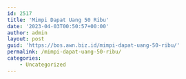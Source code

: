 ```yaml
---
id: 2517
title: 'Mimpi Dapat Uang 50 Ribu'
date: '2023-04-03T00:50:57+00:00'
author: admin
layout: post
guid: 'https://bos.awn.biz.id/mimpi-dapat-uang-50-ribu/'
permalink: /mimpi-dapat-uang-50-ribu/
categories:
    - Uncategorized
---
```


